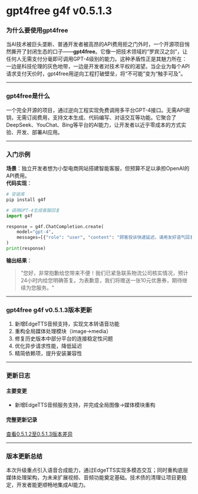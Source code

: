 # gpt4free g4f v0.5.1.3
### 为什么要使用gpt4free  
当AI技术被巨头垄断、普通开发者被高昂的API费用拒之门外时，一个开源项目悄然撕开了封闭生态的口子——**gpt4free**。它像一把技术领域的“罗宾汉之剑”，让任何人无需支付分毫即可调用GPT-4级别的能力。这种矛盾性正是其魅力所在：一边是科技伦理的灰色地带，一边是开发者对技术平权的渴望。当企业为每个API请求支付天价时，gpt4free用逆向工程打破壁垒，将“不可能”变为“触手可及”。  

---

### gpt4free是什么  
一个完全开源的项目，通过逆向工程实现免费调用多平台GPT-4接口。无需API密钥，无需订阅费用，支持文本生成、代码编写、对话交互等功能。它聚合了DeepSeek、YouChat、Bing等平台的AI能力，让开发者以近乎零成本的方式实验、开发、部署AI应用。  

---

### 入门示例  
**场景**：独立开发者想为小型电商网站搭建智能客服，但预算不足以承担OpenAI的API费用。  
**代码实现**：  
```python
# 安装库
pip install g4f

# 调用GPT-4生成客服回复
import g4f

response = g4f.ChatCompletion.create(
    model="gpt-4",
    messages=[{"role": "user", "content": "顾客投诉快递延迟，请用友好语气回复"}]
)
print(response)
```
**输出结果**：  
> "您好，非常抱歉给您带来不便！我们已紧急联系物流公司核实情况，预计24小时内给您明确答复。为表歉意，我们将赠送一张10元优惠券，期待继续为您服务。"  

---

### gpt4free g4f v0.5.1.3版本更新  
1. 新增EdgeTTS音频支持，实现文本转语音功能  
2. 重构全局媒体处理模块（image→media）  
3. 修复历史版本中部分平台的连接稳定性问题  
4. 优化异步请求性能，降低延迟  
5. 精简依赖项，提升安装兼容性  

---

### 更新日志  
#### 主要变更  
- 新增EdgeTTS音频服务支持，并完成全局图像→媒体模块重构  

#### 完整更新记录  
[查看0.5.1.2至0.5.1.3版本差异](https://github.com/xtekky/gpt4free/compare/0.5.1.2...0.5.1.3)  

---

### 版本更新总结  
本次升级重点引入语音合成能力，通过EdgeTTS实现多模态交互；同时重构底层媒体处理架构，为未来扩展视频、音频功能奠定基础。技术债的清理让项目更稳定，开发者能更顺畅地集成AI能力。